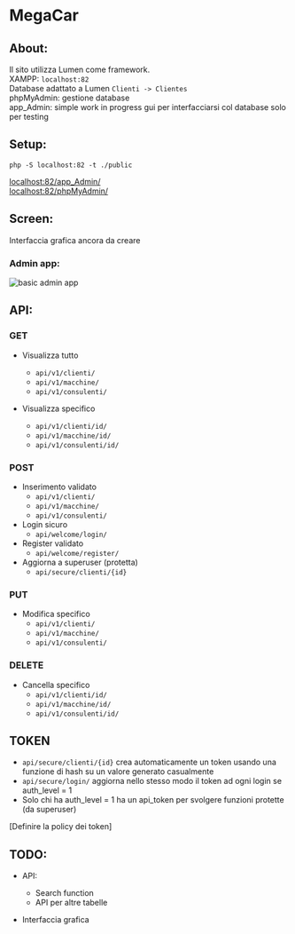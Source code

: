 # MegaCar
## About:
Il sito utilizza Lumen come framework.  
XAMPP:   ```localhost:82```  
Database adattato a Lumen   ```Clienti -> Clientes```  
phpMyAdmin: gestione database  
app_Admin: simple work in progress gui per interfacciarsi col database solo per testing

## Setup:
``` php -S localhost:82 -t ./public ```   

[localhost:82/app_Admin/](localhost:82/app_Admin/)  
[localhost:82/phpMyAdmin/](localhost:82/phpMyAdmin/)

## Screen:
Interfaccia grafica ancora da creare
### Admin app:
![basic admin app](https://raw.githubusercontent.com/ObvTella/MegaCar/main/Website/Screenshot/app_AdminScreenshot.PNG)
## API:
### GET
* Visualizza tutto
	* ```api/v1/clienti/```  
	* ```api/v1/macchine/```  
	* ```api/v1/consulenti/```  

* Visualizza specifico
	* ```api/v1/clienti/id/```
	* ```api/v1/macchine/id/```
	* ```api/v1/consulenti/id/```


### POST
* Inserimento validato
	* ```api/v1/clienti/```  
	* ```api/v1/macchine/``` 
	* ```api/v1/consulenti/``` 
* Login sicuro
	* ```api/welcome/login/```  
* Register validato
	* ```api/welcome/register/```  
* Aggiorna a superuser (protetta)
	* ```api/secure/clienti/{id}```  

### PUT
* Modifica specifico
	* ```api/v1/clienti/``` 
	* ```api/v1/macchine/```  
	* ```api/v1/consulenti/```   

### DELETE
* Cancella specifico
	* ```api/v1/clienti/id/```
	* ```api/v1/macchine/id/```  
	* ```api/v1/consulenti/id/```  
	
## TOKEN
* ```api/secure/clienti/{id}```  crea automaticamente un token usando una funzione di hash su un valore generato casualmente  
* ```api/secure/login/```  aggiorna nello stesso modo il token ad ogni login se auth_level = 1
* Solo chi ha auth_level = 1 ha un api_token per svolgere funzioni protette (da superuser)

[Definire la policy dei token]
	
## TODO:
* API:
	* Search function 
	* API per altre tabelle
	
* Interfaccia grafica
